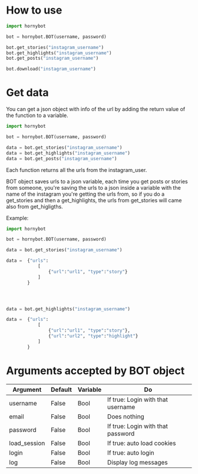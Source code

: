 # How to use
```python
import hornybot

bot = hornybot.BOT(username, password)

bot.get_stories("instagram_username")
bot.get_highlights("instagram_username")
bot.get_posts("instagram_username")

bot.download("instagram_username")
```

# Get data
You can get a json object with info of the url by adding the return value of the function to a variable. 
```python
import hornybot

bot = hornybot.BOT(username, password)

data = bot.get_stories("instagram_username")
data = bot.get_highlights("instagram_username")
data = bot.get_posts("instagram_username")
```

Each function returns all the urls from the instagram_user. 

BOT object saves urls to a json variable, each time you get posts or stories from someone, you're saving the urls to a json inside a variable with the name of the instagram you're getting the urls from, so if you do a get_stories and then a get_highlights, the urls from get_stories will came also from get_higligths.

Example:

```python
import hornybot

bot = hornybot.BOT(username, password)

data = bot.get_stories("instagram_username")

data =	{"urls":
			[
				{"url":"url1", "type":"story"}
			]
		}




data = bot.get_highlights("instagram_username")

data =	{"urls":
			[
				{"url":"url1", "type":"story"},
				{"url":"url2", "type":"highlight"}
			]
		}


```

# Arguments accepted by BOT object
|Argument|Default|Variable|Do|
|--------|-------|--------|--|
|username|False|Bool|If true: Login with that username|
|email|False|Bool|Does nothing|
|password|False|Bool|If true: Login with that password|
|load_session|False|Bool|If true: auto load cookies|
|login|False|Bool|If true: auto login|
|log|False|Bool|Display log messages|
